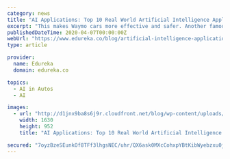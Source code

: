 ```yaml
---
category: news
title: "AI Applications: Top 10 Real World Artificial Intelligence Applications"
excerpt: "This makes Waymo cars more effective and safer. Another famous example of an autonomous vehicle is Tesla’s self-driving car. Artificial Intelligence implements computer vision, image detection and deep learning to build cars that can automatically detect ..."
publishedDateTime: 2020-04-07T00:00:00Z
webUrl: "https://www.edureka.co/blog/artificial-intelligence-applications/"
type: article

provider:
  name: Edureka
  domain: edureka.co

topics:
  - AI in Autos
  - AI

images:
  - url: "http://d1jnx9ba8s6j9r.cloudfront.net/blog/wp-content/uploads/2018/10/Artificial-IntelligenceAI-applications.png"
    width: 1630
    height: 952
    title: "AI Applications: Top 10 Real World Artificial Intelligence Applications"

secured: "7oyzBzeSEunkOf8TFf3lhgsNEC/uhr/QX6ask0MXcCohxpYBtKibWyebzxu0jrZPUtpXXU/uJJG0EP9WWNUiWXyUY0X2P72CPQsKLKIHs2Qr4lp7ZsgE9sNHAOdqfZkI8OS9bdi0VcHKUe8FK/Iy4G95FKUfP28I1yUsOrYXpVLX+s2p4HuYxtZWGnsW/q4jFs+EkXVe/geYR6eOwAjaSq7VTT3EiLbsAXhI4/0VmnwNIJ4NuRwWlGCaZ0icm5NWbObUx4vhrns1aAnmRkJW/dYgWqC16zOQllY8P7ftrVBRztdWd5A31fpfLv+F/rYA;sgTOwfIt4FIxp3ojnHOA1Q=="
---
```


